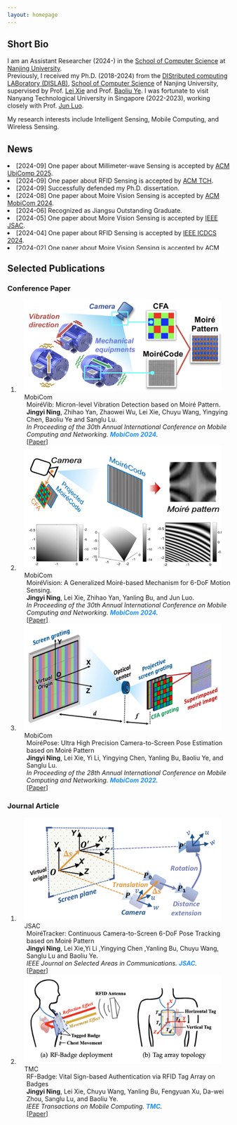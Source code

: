 ```yaml
---
layout: homepage
---
```


## Short Bio

I am an Assistant Researcher (2024-) in the [School of Computer Science](https://cs.nju.edu.cn/main.htm) at [Nanjing University](http://www.nju.edu.cn/).  
Previously, I received my Ph.D. (2018-2024) from the <a href="https://dislab.nju.edu.cn/">DIStributed computing LABoratory (DISLAB)</a>,
<a href="https://cs.nju.edu.cn/main.htm">School of Computer Science</a> of Nanjing University, supervised by Prof. <a href="https://cs.nju.edu.cn/lxie/index.htm">Lei Xie</a> and Prof. <a href="https://cs.nju.edu.cn/yebl/index.htm">Baoliu Ye</a>. I was fortunate to visit Nanyang Technological University in Singapore (2022-2023), working closely with Prof. <a href="https://personal.ntu.edu.sg/junluo/">Jun Luo</a>.

My research interests include Intelligent Sensing, Mobile Computing, and Wireless Sensing.

<!-- <div class="highlighted-text">
  <i class="fa-regular fa-bell"></i>&nbsp;
I am looking for highly self-motivated students. Please drop me an email with your resume and transcript if you are interested in working together with me.
</div> -->

## News
<div class="container custom-scrollbar" style="height:200px;width:103%;overflow:auto;">
  <li>[2024-09] One paper about Millimeter-wave Sensing is accepted by <a href="https://www.sigmobile.org/mobicom/2025/" target="_blank">ACM UbiComp 2025</a>.</li>
  <li>[2024-09] One paper about RFID Sensing is accepted by <a href="https://dl.acm.org/journal/health" target="_blank">ACM TCH</a>.</li>
  <li>[2024-09] Successfully defended my Ph.D. dissertation.</li>
  <li>[2024-08] One paper about Moire Vision Sensing is accepted by <a href="https://www.sigmobile.org/mobicom/2024/" target="_blank">ACM MobiCom 2024</a>.</li>
  <li>[2024-06] Recognized as Jiangsu Outstanding Graduate.</li>
  <li>[2024-05] One paper about Moire Vision Sensing is accepted by <a href="https://www.comsoc.org/publications/journals/ieee-jsac" target="_blank">IEEE JSAC</a>.</li>
  <li>[2024-04] One paper about RFID Sensing is accepted by <a href="https://icdcs2024.icdcs.org/" target="_blank">IEEE ICDCS 2024</a>.</li>
  <li>[2024-02] One paper about Moire Vision Sensing is accepted by <a href="https://www.sigmobile.org/mobicom/2024/" target="_blank">ACM MobiCom 2024</a>.</li>
  <!-- <li>[2023-12] Outstanding Ph.D. Student Innovation Capability Enhancement Program A of Nanjing University.</li>
  <li>[2022-12] Person of the Year Nominee of Nanjing University.</li> -->
</div>


## Selected Publications 



<!-- For more details, please view the <a href="./publication.html">full publication page. -->
<!-- </a> or <a href="https://scholar.google.com/citations?user=kMNaR-YAAAAJ&hl=en" target="_blank">Google Scholar profile</a>.  -->







### Conference Paper
<div class="publications">
<ol class="bibliography">



<li>
  <div class="pub-row">
    <div class="col-sm-3 abbr" style="position: relative;padding-right: 15px;padding-left: 15px;">
      <img src="file/teaser/Vib.png" class="teaser img-fluid z-depth-1" />
      <abbr class="badge">MobiCom</abbr>
    </div>
    <div id="memo" class="col-sm-9" style="position: relative;width: 100%;padding-right: 15px;padding-left: 20px;">
    <div class="title">MoiréVib: Micron-level Vibration Detection based on Moiré Pattern.</div>
    <div class="author"><strong>Jingyi Ning</strong>, Zhihao Yan, Zhaowei Wu, Lei Xie, Chuyu Wang, Yingying Chen, Baoliu Ye and Sanglu Lu.</div>
    <div class="periodical"><em>In Proceeding of the 30th Annual International Conference on Mobile Computing and Networking. <strong><i style="color:#1e90ff">MobiCom 2024</i></strong>. </em> 
    </div>
   [<a href="" target="_blank">Paper</a>] 
  <br />
    </div>
  </div>
</li>


<li>
  <div class="pub-row">
    <div class="col-sm-3 abbr" style="position: relative;padding-right: 15px;padding-left: 15px;">
      <img src="file/teaser/Pers.png" class="teaser img-fluid z-depth-1" />
      <abbr class="badge">MobiCom</abbr>
    </div>
    <div id="memo" class="col-sm-9" style="position: relative;width: 100%;padding-right: 15px;padding-left: 20px;">
    <div class="title">MoiréVision: A Generalized Moiré-based Mechanism for 6-DoF Motion Sensing.</div>
    <div class="author"><strong>Jingyi Ning</strong>, Lei Xie, Zhihao Yan, Yanling Bu, and Jun Luo.</div>
    <div class="periodical"><em>In Proceeding of the 30th Annual International Conference on Mobile Computing and Networking. <strong><i style="color:#1e90ff">MobiCom 2024</i></strong>. </em> 
    </div>
   [<a href="https://dl.acm.org/doi/10.1145/3636534.3649374" target="_blank">Paper</a>] 
  <br />
    </div>
  </div>
</li>

<li>
<div class="pub-row">
  <div class="col-sm-3 abbr" style="position: relative;padding-right: 15px;padding-left: 15px;">
    <img src="file/teaser/Pose.png" class="teaser img-fluid z-depth-1" />
    <abbr class="badge">MobiCom</abbr>
  </div>
  <div id="memo" class="col-sm-9" style="position: relative;width: 100%;padding-right: 15px;padding-left: 20px;">
  <div class="title">MoiréPose: Ultra High Precision Camera-to-Screen Pose Estimation based on Moiré Pattern</div>
  <div class="author"><strong>Jingyi Ning</strong>, Lei Xie, Yi Li, Yingying Chen, Yanling Bu, Baoliu Ye, and Sanglu Lu.</div>
  <div class="periodical"><em>In Proceeding of the 28th Annual International Conference on Mobile Computing and Networking. <strong><i style="color:#1e90ff">MobiCom 2022</i></strong>. </em> 
  </div>
  [<a href="https://dl.acm.org/doi/abs/10.1145/3495243.3560537" target="_blank">Paper</a>] 
  <br />
  </div>
</div>
</li>


<!-- <li>
<div class="pub-row">
  <div class="col-sm-3 abbr" style="position: relative;padding-right: 15px;padding-left: 15px;">
    <img src="file/teaser/ptm-cl-survey.png" class="teaser img-fluid z-depth-1" />
    <abbr class="badge">IJCAI</abbr> 
  </div>
  <div id="ptm_cl_survey" class="col-sm-9" style="position: relative;width: 100%;padding-right: 15px;padding-left: 20px;">
  <div class="title">Continual Learning with Pre-Trained Models: A Survey</div>
  <div class="author"><strong>Da-Wei Zhou</strong>, Hai-Long Sun, Jingyi Ning, Han-Jia Ye, De-Chuan Zhan</div>
  <div class="periodical"><em> The 33rd International Joint
Conference on Artificial Intelligence. <strong><i style="color:#1e90ff">IJCAI 2024</i></strong>. </em> 
  </div>
[<a href="https://arxiv.org/abs/2401.16386" target="_blank">Paper</a>]
[<a href="https://github.com/sun-hailong/LAMDA-PILOT">Code</a>]
[<a href="https://mp.weixin.qq.com/s/dWumvQxhlItc_Lo2uv4SEg">Media</a>]
  <br />
 <img src="https://img.shields.io/github/stars/sun-hailong/LAMDA-PILOT?style=flat&amp;label=Stars&amp;logo=github&amp;labelColor=f6f6f6&amp;color=9cf&amp;logoColor=020d12" />
  </div>
</div>
</li> -->


<!-- <li>
<div class="pub-row">
  <div class="col-sm-3 abbr" style="position: relative;padding-right: 15px;padding-left: 15px;">
    <img src="file/teaser/3ef.png" class="teaser img-fluid z-depth-1" />
    <abbr class="badge">ICLR</abbr>
  </div>
  <div id="beef" class="col-sm-9" style="position: relative;width: 100%;padding-right: 15px;padding-left: 20px;">
  <div class="title">BEEF: Bi-Compatible Class-Incremental Learning via Energy-Based Expansion and Fusion </div>
  <div class="author">Fu-Yun Wang, <strong>Da-Wei Zhou</strong>, Liu Liu, Yatao Bian, Han-Jia Ye, De-Chuan Zhan, Peilin Zhao</div>
  <div class="periodical"><em>The 11th International Conference on Learning Representations. <strong><i style="color:#1e90ff">ICLR 2023</i></strong>. </em> 
  </div>
[<a href="https://openreview.net/forum?id=iP77_axu0h3" target="_blank">Paper</a>] 
[<a href="https://github.com/G-U-N/ICLR23-BEEF">Code</a>]
  </div>
</div>
</li> -->


<!-- <li>
<div class="pub-row">
  <div class="col-sm-3 abbr" style="position: relative;padding-right: 15px;padding-left: 15px;">
    <img src="file/teaser/proser.png" class="teaser img-fluid z-depth-1" />
    <abbr class="badge">CVPR Oral</abbr>
  </div>
  <div id="proser" class="col-sm-9" style="position: relative;width: 100%;padding-right: 15px;padding-left: 20px;">
  <div class="title">Learning Placeholders for Open-Set Recognition</div>
  <div class="author"><strong>Da-Wei Zhou</strong>, Han-Jia Ye, De-Chuan Zhan</div>
  <div class="periodical"><em>IEEE Conference on Computer Vision and Pattern Recognition. <strong><i style="color:#1e90ff">CVPR 2021</i></strong>. </em> <strong><i style="color:#e74d3c">Oral Presentation</i></strong>
  </div>
[<a href="https://arxiv.org/abs/2103.15086" target="_blank">Paper</a>]
[<a href="./file/CVPR21/CVPR21_project.html" target="_blank">Project Page</a>]
[<a href="https://github.com/zhoudw-zdw/CVPR21-Proser" target="_blank">Code</a>]
<br />
 <img src="https://img.shields.io/badge/dynamic/json?labelColor=f6f6f6&amp;color=9cf&amp;style=flat&amp;label=Citations&amp;logo=Google%20Scholar&amp;url=https%3A%2F%2Fcdn.jsdelivr.net%2Fgh%2Fzhoudw7%2Fzhoudw7.github.io@google-scholar-stats%2Fgs_data.json&amp;query=$[%27publications%27][%27kMNaR-YAAAAJ:Tyk-4Ss8FVUC%27][%27num_citations%27]" />
  </div>
</div>
</li> -->





</ol>
</div>


### Journal Article
<div class="publications">
<ol class="bibliography">



<li>
<div class="pub-row">
  <div class="col-sm-3 abbr" style="position: relative;padding-right: 15px;padding-left: 15px;">
    <img src="file/teaser/Tracker.png" class="teaser img-fluid z-depth-1" />
    <abbr class="badge">JSAC</abbr> 
  </div>
  <div id="cil_survey" class="col-sm-9" style="position: relative;width: 100%;padding-right: 15px;padding-left: 20px;">
  <div class="title">MoiréTracker: Continuous Camera-to-Screen 6-DoF Pose Tracking based on Moiré Pattern</div>
  <div class="author"><strong>Jingyi Ning</strong>, Lei Xie,Yi Li ,Yingying Chen ,Yanling Bu, Chuyu Wang, Sanglu Lu and Baoliu Ye.</div>
    <div class="periodical"><em>IEEE Journal on Selected Areas in Communications. <strong><i style="color:#1e90ff">JSAC</i></strong>.</em>  
  </div>
[<a href="https://ieeexplore.ieee.org/document/10557737" target="_blank">Paper</a>]
  <br />
 <!-- <img src="https://img.shields.io/badge/dynamic/json?labelColor=f6f6f6&amp;color=9cf&amp;style=flat&amp;label=Citations&amp;logo=Google%20Scholar&amp;url=https%3A%2F%2Fcdn.jsdelivr.net%2Fgh%2Fzhoudw7%2Fzhoudw7.github.io@google-scholar-stats%2Fgs_data.json&amp;query=$[%27publications%27][%27kMNaR-YAAAAJ:TQgYirikUcIC%27][%27num_citations%27]" />
 <img src="https://img.shields.io/github/stars/zhoudw-zdw/CIL_survey?style=flat&amp;label=Stars&amp;logo=github&amp;labelColor=f6f6f6&amp;color=9cf&amp;logoColor=020d12" /> -->
  </div>
</div>
</li>



<li>
<div class="pub-row">
  <div class="col-sm-3 abbr" style="position: relative;padding-right: 15px;padding-left: 15px;">
    <img src="file/teaser/Badge.png" class="teaser img-fluid z-depth-1" />
    <abbr class="badge">TMC</abbr>
  </div>
  <div id="limit" class="col-sm-9" style="position: relative;width: 100%;padding-right: 15px;padding-left: 20px;">
  <div class="title">RF-Badge: Vital Sign-based Authentication via RFID Tag Array on Badges</div>
  <div class="author"><strong>Jingyi Ning</strong>, Lei Xie, Chuyu Wang, Yanling Bu, Fengyuan Xu, Da-wei Zhou, Sanglu Lu, and Baoliu Ye.</div>
  <div class="periodical"><em>IEEE Transactions on Mobile Computing. <strong><i style="color:#1e90ff">TMC</i></strong>.</em> 
  </div>
 [<a href="https://ieeexplore.ieee.org/document/9490377" target="_blank">Paper</a>]
<!-- [<a href="https://github.com/zhoudw-zdw/Limit" target="_blank">Code</a>] -->
<br />
 <!-- <img src="https://img.shields.io/badge/dynamic/json?labelColor=f6f6f6&amp;color=9cf&amp;style=flat&amp;label=Citations&amp;logo=Google%20Scholar&amp;url=https%3A%2F%2Fcdn.jsdelivr.net%2Fgh%2Fzhoudw7%2Fzhoudw7.github.io@google-scholar-stats%2Fgs_data.json&amp;query=$[%27publications%27][%27kMNaR-YAAAAJ:0EnyYjriUFMC%27][%27num_citations%27]" /> -->
  </div>
</div>
</li>



<!-- <li>
<div class="pub-row">
  <div class="col-sm-3 abbr" style="position: relative;padding-right: 15px;padding-left: 15px;">
    <img src="file/teaser/pycil.png" class="teaser img-fluid z-depth-1" />
    <abbr class="badge">SCIS</abbr>
  </div>
  <div id="pycil" class="col-sm-9" style="position: relative;width: 100%;padding-right: 15px;padding-left: 20px;">
  <div class="title">PyCIL: A Python Toolbox for Class-Incremental Learning</div>
  <div class="author"><strong>Da-Wei Zhou*</strong>, Fu-Yun Wang*, Han-Jia Ye, De-Chuan Zhan </div>
  <div class="periodical"><em>SCIENCE CHINA Information Sciences. <strong><i style="color:#1e90ff">SCIS</i></strong>.</em>
  </div>
 [<a href="https://arxiv.org/abs/2112.12533" target="_blank">Paper</a>]
 [<a href="https://github.com/G-U-N/PyCIL">Code</a>] 
 [<a href="https://mp.weixin.qq.com/s/A472p7XGZMhAMAR2wyHZJw">Media</a>] 
 [<a href="https://mp.weixin.qq.com/s/h1qu2LpdvjeHAPLOnG478A">中文解读</a>]
 <br />
<img src="https://img.shields.io/badge/dynamic/json?labelColor=f6f6f6&amp;color=9cf&amp;style=flat&amp;label=Citations&amp;logo=Google%20Scholar&amp;url=https%3A%2F%2Fcdn.jsdelivr.net%2Fgh%2Fzhoudw7%2Fzhoudw7.github.io@google-scholar-stats%2Fgs_data.json&amp;query=$[%27publications%27][%27kMNaR-YAAAAJ:qxL8FJ1GzNcC%27][%27num_citations%27]" />
<img src="https://img.shields.io/github/stars/G-U-N/PyCIL?style=flat&amp;label=Stars&amp;logo=github&amp;labelColor=f6f6f6&amp;color=9cf&amp;logoColor=020d12" />
<img src="https://img.shields.io/github/forks/G-U-N/PyCIL?style=flat&amp;label=Forks&amp;logo=github&amp;labelColor=f6f6f6&amp;color=9cf&amp;logoColor=020d12" />
  </div>
</div>
</li> -->



</ol>
</div>


<!-- ## Contact

- **Office**: Room A202, Yifu Building, Nanjing University Xianlin Campus. 
- **Email**: zhoudw (at) lamda.nju.edu.cn **OR** zhoudw  (at) nju.edu.cn -->
